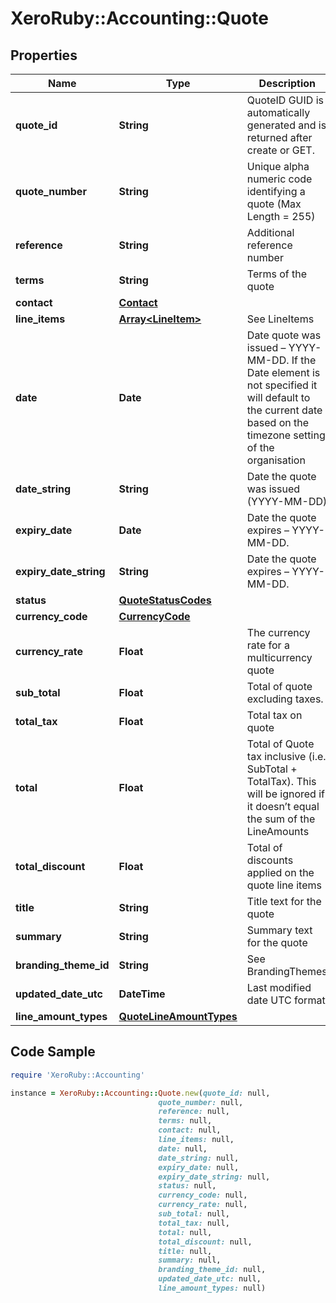 # XeroRuby::Accounting::Quote

## Properties

Name | Type | Description | Notes
------------ | ------------- | ------------- | -------------
**quote_id** | **String** | QuoteID GUID is automatically generated and is returned after create or GET. | [optional] 
**quote_number** | **String** | Unique alpha numeric code identifying a quote (Max Length &#x3D; 255) | [optional] 
**reference** | **String** | Additional reference number | [optional] 
**terms** | **String** | Terms of the quote | [optional] 
**contact** | [**Contact**](Contact.md) |  | [optional] 
**line_items** | [**Array&lt;LineItem&gt;**](LineItem.md) | See LineItems | [optional] 
**date** | **Date** | Date quote was issued – YYYY-MM-DD. If the Date element is not specified it will default to the current date based on the timezone setting of the organisation | [optional] 
**date_string** | **String** | Date the quote was issued (YYYY-MM-DD) | [optional] 
**expiry_date** | **Date** | Date the quote expires – YYYY-MM-DD. | [optional] 
**expiry_date_string** | **String** | Date the quote expires – YYYY-MM-DD. | [optional] 
**status** | [**QuoteStatusCodes**](QuoteStatusCodes.md) |  | [optional] 
**currency_code** | [**CurrencyCode**](CurrencyCode.md) |  | [optional] 
**currency_rate** | **Float** | The currency rate for a multicurrency quote | [optional] 
**sub_total** | **Float** | Total of quote excluding taxes. | [optional] 
**total_tax** | **Float** | Total tax on quote | [optional] 
**total** | **Float** | Total of Quote tax inclusive (i.e. SubTotal + TotalTax). This will be ignored if it doesn’t equal the sum of the LineAmounts | [optional] 
**total_discount** | **Float** | Total of discounts applied on the quote line items | [optional] 
**title** | **String** | Title text for the quote | [optional] 
**summary** | **String** | Summary text for the quote | [optional] 
**branding_theme_id** | **String** | See BrandingThemes | [optional] 
**updated_date_utc** | **DateTime** | Last modified date UTC format | [optional] 
**line_amount_types** | [**QuoteLineAmountTypes**](QuoteLineAmountTypes.md) |  | [optional] 

## Code Sample

```ruby
require 'XeroRuby::Accounting'

instance = XeroRuby::Accounting::Quote.new(quote_id: null,
                                 quote_number: null,
                                 reference: null,
                                 terms: null,
                                 contact: null,
                                 line_items: null,
                                 date: null,
                                 date_string: null,
                                 expiry_date: null,
                                 expiry_date_string: null,
                                 status: null,
                                 currency_code: null,
                                 currency_rate: null,
                                 sub_total: null,
                                 total_tax: null,
                                 total: null,
                                 total_discount: null,
                                 title: null,
                                 summary: null,
                                 branding_theme_id: null,
                                 updated_date_utc: null,
                                 line_amount_types: null)
```


